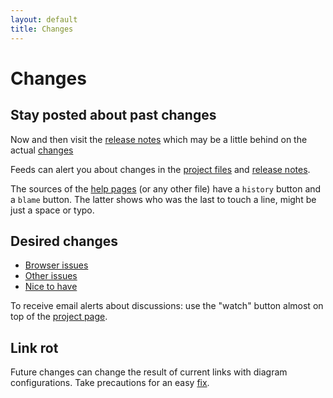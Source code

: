 ```yaml
---
layout: default
title: Changes
---
```


Changes
=======

Stay posted about past changes
------------------------------

Now and then visit the [release notes] which may be a little behind on the actual [changes]

[release notes]: https://github.com/d-bl/GroundForge/releases
[changes]: https://github.com/d-bl/GroundForge/commits/gh-pages
[project page]: https://github.com/d-bl/GroundForge

Feeds can alert you about changes in the [project files] and [release notes].

The sources of the [help pages] (or any other file) have a `history` button and a `blame` button.
The latter shows who was the last to touch a line, might be just a space or typo.

[project files]: https://github.com/d-bl/GroundForge/commits/gh-pages.atom
[release notes]: https://github.com/d-bl/GroundForge/releases.atom
[help pages]: https://github.com/jo-pol/GroundForge/tree/master/docs/help

Desired changes
---------------

* [Browser issues](https://github.com/d-bl/GroundForge/issues?q=is%3Aissue+is%3Aopen+label%3A%22Browser+support%22)
* [Other issues](https://github.com/d-bl/GroundForge/issues?utf8=%E2%9C%93&q=is%3Aissue+is%3Aopen+-label%3A%22Browser+support%22+-label%3A%22nice+to+have%22+)
* [Nice to have](https://github.com/d-bl/GroundForge/issues?utf8=%E2%9C%93&q=is%3Aissue%20is%3Aopen%20label%3A%22nice%20to%20have%22%20)

To receive email alerts about discussions: use the "watch" button almost on top of the [project page].

Link rot
--------

Future changes can change the result of current links with diagram configurations.
Take precautions for an easy [fix].

[fix]: Fix-Old-Links
